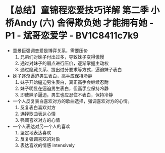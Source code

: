 # 【总结】童锦程恋爱技巧详解 第二季 小桥Andy (六) 舍得欺负她 才能拥有她 - P1 - 斌哥恋爱学 - BV1C8411c7k9

-   童景臣强调恋爱是博弈关系，需要压价
    1.  兄弟们对妹子付出过多，导致妹子变得傲慢
    2.  通过对妹子的弱点进行压价，逐渐掌握主动权
    3.  通过隐藏关系、提出过分要求等方式，逼迫妹子表白
-   妹子逐渐逼迫男生表白，高手应保持冷静
    1.  妹子开始逼迫男生表白，真正高手会继续忍耐
    2.  妹子明显在逼迫男生表白，但高手应保持冷静
    3.  即使妹子逼迫，男生也应忍住不表白，保持冷静
-   一个人反复表白喜欢对方的歌曲选择，强调喜欢对方的心情。
    1.  反复表白喜欢对方
    2.  选择歌曲表达心情
    3.  强调喜欢对方的心情
-   一个人表达对另一个人的喜欢
    1.  坚定地表达喜欢
    2.  反复强调喜欢的对象
    3.  表达喜欢的情感 intensively